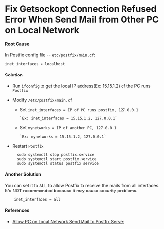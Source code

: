 
# Fix Getsockopt Connection Refused Error When Send Mail from Other PC on Local Network

#### Root Cause

In Postfix config file -- `etc/postfix/main.cf`:  

`inet_interfaces = localhost`

#### Solution

* Run `ifconfig` to get the local IP address(Ex: 15.15.1.2) of the PC runs `Postfix`

* Modify `/etc/postfix/main.cf`  

  * Set `inet_interfaces = IP of PC runs postfix, 127.0.0.1`
        
        `Ex: inet_interfaces = 15.15.1.2, 127.0.0.1`

  * Set `mynetworks = IP of another PC, 127.0.0.1`

        `Ex: mynetworks = 15.15.1.2, 127.0.0.1`

* Restart `Postfix`

        sudo systemctl stop postfix.service
        sudo systemctl start postfix.service
        sudo systemctl status postfix.service    

#### Another Solution
You can set it to ALL to allow Postfix to receive the mails from all interfaces.
It's NOT recommended because it may cause security problems.

        inet_interfaces = all

#### References
* [Allow PC on Local Network Send Mail to Postfix Server](https://github.com/northbright/Notes/blob/master/Linux/mail_server/postfix/allow_pc_on_local_network_send_mail_to_postfix_server.md)